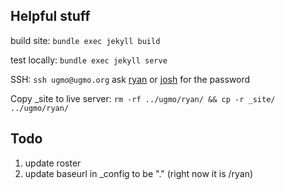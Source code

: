 ## Helpful stuff

build site: `bundle exec jekyll build`

test locally: `bundle exec jekyll serve`

SSH: `ssh ugmo@ugmo.org` ask [ryan](mailto:ryanjlee@berkeley.edu) or [josh](mailto:joshuayuan@berkeley.edu) for the password

Copy _site to live server: `rm -rf ../ugmo/ryan/ && cp -r _site/ ../ugmo/ryan/`

## Todo

1. update roster
2. update baseurl in _config to be "." (right now it is /ryan)
